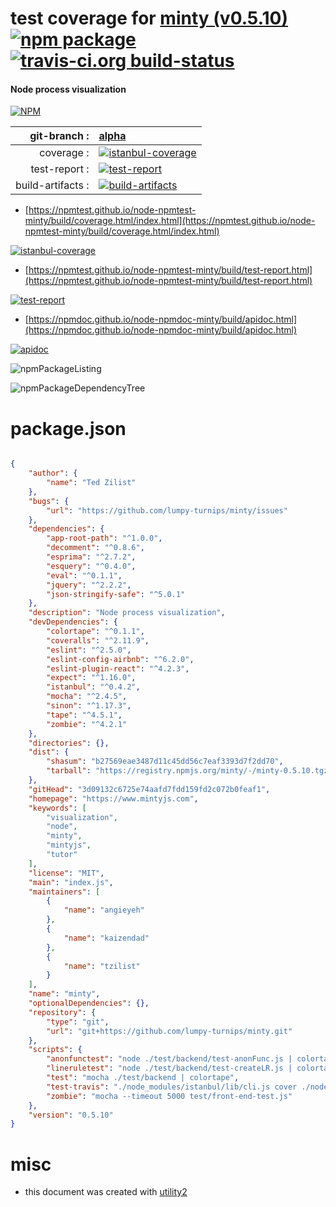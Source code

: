 # test coverage for  [minty (v0.5.10)](https://www.mintyjs.com)  [![npm package](https://img.shields.io/npm/v/npmtest-minty.svg?style=flat-square)](https://www.npmjs.org/package/npmtest-minty) [![travis-ci.org build-status](https://api.travis-ci.org/npmtest/node-npmtest-minty.svg)](https://travis-ci.org/npmtest/node-npmtest-minty)
#### Node process visualization

[![NPM](https://nodei.co/npm/minty.png?downloads=true&downloadRank=true&stars=true)](https://www.npmjs.com/package/minty)

| git-branch : | [alpha](https://github.com/npmtest/node-npmtest-minty/tree/alpha)|
|--:|:--|
| coverage : | [![istanbul-coverage](https://npmtest.github.io/node-npmtest-minty/build/coverage.badge.svg)](https://npmtest.github.io/node-npmtest-minty/build/coverage.html/index.html)|
| test-report : | [![test-report](https://npmtest.github.io/node-npmtest-minty/build/test-report.badge.svg)](https://npmtest.github.io/node-npmtest-minty/build/test-report.html)|
| build-artifacts : | [![build-artifacts](https://npmtest.github.io/node-npmtest-minty/glyphicons_144_folder_open.png)](https://github.com/npmtest/node-npmtest-minty/tree/gh-pages/build)|

- [https://npmtest.github.io/node-npmtest-minty/build/coverage.html/index.html](https://npmtest.github.io/node-npmtest-minty/build/coverage.html/index.html)

[![istanbul-coverage](https://npmtest.github.io/node-npmtest-minty/build/screenCapture.buildCi.browser.%252Ftmp%252Fbuild%252Fcoverage.lib.html.png)](https://npmtest.github.io/node-npmtest-minty/build/coverage.html/index.html)

- [https://npmtest.github.io/node-npmtest-minty/build/test-report.html](https://npmtest.github.io/node-npmtest-minty/build/test-report.html)

[![test-report](https://npmtest.github.io/node-npmtest-minty/build/screenCapture.buildCi.browser.%252Ftmp%252Fbuild%252Ftest-report.html.png)](https://npmtest.github.io/node-npmtest-minty/build/test-report.html)

- [https://npmdoc.github.io/node-npmdoc-minty/build/apidoc.html](https://npmdoc.github.io/node-npmdoc-minty/build/apidoc.html)

[![apidoc](https://npmdoc.github.io/node-npmdoc-minty/build/screenCapture.buildCi.browser.%252Ftmp%252Fbuild%252Fapidoc.html.png)](https://npmdoc.github.io/node-npmdoc-minty/build/apidoc.html)

![npmPackageListing](https://npmtest.github.io/node-npmtest-minty/build/screenCapture.npmPackageListing.svg)

![npmPackageDependencyTree](https://npmtest.github.io/node-npmtest-minty/build/screenCapture.npmPackageDependencyTree.svg)



# package.json

```json

{
    "author": {
        "name": "Ted Zilist"
    },
    "bugs": {
        "url": "https://github.com/lumpy-turnips/minty/issues"
    },
    "dependencies": {
        "app-root-path": "^1.0.0",
        "decomment": "^0.8.6",
        "esprima": "^2.7.2",
        "esquery": "^0.4.0",
        "eval": "^0.1.1",
        "jquery": "^2.2.2",
        "json-stringify-safe": "^5.0.1"
    },
    "description": "Node process visualization",
    "devDependencies": {
        "colortape": "^0.1.1",
        "coveralls": "^2.11.9",
        "eslint": "^2.5.0",
        "eslint-config-airbnb": "^6.2.0",
        "eslint-plugin-react": "^4.2.3",
        "expect": "^1.16.0",
        "istanbul": "^0.4.2",
        "mocha": "^2.4.5",
        "sinon": "^1.17.3",
        "tape": "^4.5.1",
        "zombie": "^4.2.1"
    },
    "directories": {},
    "dist": {
        "shasum": "b27569eae3487d11c45dd56c7eaf3393d7f2dd70",
        "tarball": "https://registry.npmjs.org/minty/-/minty-0.5.10.tgz"
    },
    "gitHead": "3d09132c6725e74aafd7fdd159fd2c072b0feaf1",
    "homepage": "https://www.mintyjs.com",
    "keywords": [
        "visualization",
        "node",
        "minty",
        "mintyjs",
        "tutor"
    ],
    "license": "MIT",
    "main": "index.js",
    "maintainers": [
        {
            "name": "angieyeh"
        },
        {
            "name": "kaizendad"
        },
        {
            "name": "tzilist"
        }
    ],
    "name": "minty",
    "optionalDependencies": {},
    "repository": {
        "type": "git",
        "url": "git+https://github.com/lumpy-turnips/minty.git"
    },
    "scripts": {
        "anonfunctest": "node ./test/backend/test-anonFunc.js | colortape",
        "lineruletest": "node ./test/backend/test-createLR.js | colortape",
        "test": "mocha ./test/backend | colortape",
        "test-travis": "./node_modules/istanbul/lib/cli.js cover ./node_modules/mocha/bin/_mocha -- -R spec ./test/backend",
        "zombie": "mocha --timeout 5000 test/front-end-test.js"
    },
    "version": "0.5.10"
}
```



# misc
- this document was created with [utility2](https://github.com/kaizhu256/node-utility2)
